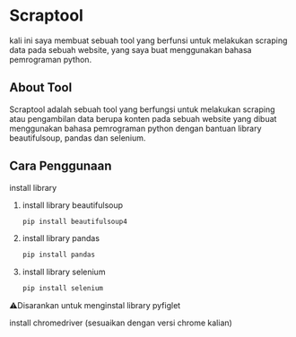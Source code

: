 # Scraptool
kali ini saya membuat sebuah tool yang berfunsi untuk melakukan scraping data pada sebuah website,  yang saya buat menggunakan bahasa pemrograman python.

## About Tool
Scraptool adalah sebuah tool yang berfungsi untuk melakukan scraping atau pengambilan data berupa konten pada sebuah website yang dibuat menggunakan bahasa pemrograman python dengan bantuan library beautifulsoup, pandas dan selenium.

## Cara Penggunaan
install library 
1. install library beautifulsoup
   ```bash
   pip install beautifulsoup4
3. install library pandas
   ```bash
   pip install pandas
5. install library selenium
   ```bash
   pip install selenium
⚠️Disarankan untuk menginstal library pyfiglet

install chromedriver (sesuaikan dengan versi chrome kalian)

